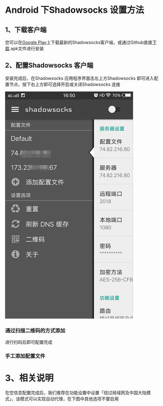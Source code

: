 # Android 下Shadowsocks 设置方法

## 1、下载客户端

您可以在[Google Play](https://play.google.com/store/apps/details?id=com.github.shadowsocks)上下载最新的Shadowsocks客户端，或通过Github直接[下载](https://github.com/shadowsocks/shadowsocks-android/releases).apk文件进行安装

## 2、配置Shadowsocks 客户端

安装完成后，在Shadowsocks 应用程序界面击左上方Shadowsocks 即可进入配置节点，按下右上方即可选择开启或关闭Shadowsocks 连接

![](/assets/import9.png)

### 通过扫描二维码的方式添加

进行扫码后即可配置完成

### 手工添加配置文件

# 3、相关说明

在您信息配置完成后，我们推荐在功能设置中设置「绕过局域网及中国大陆模式」，该模式可以实现自动代理，在下图中其他选项不要启用



